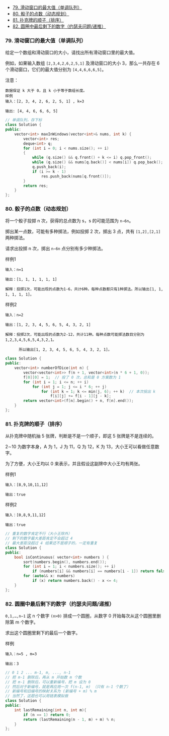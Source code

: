 
<!-- @import "[TOC]" {cmd="toc" depthFrom=1 depthTo=6 orderedList=false} -->

<!-- code_chunk_output -->

- [79. 滑动窗口的最大值（单调队列）](#79-滑动窗口的最大值单调队列)
- [80. 骰子的点数（动态规划）](#80-骰子的点数动态规划)
- [81. 扑克牌的顺子（排序）](#81-扑克牌的顺子排序)
- [82. 圆圈中最后剩下的数字（约瑟夫问题/递推）](#82-圆圈中最后剩下的数字约瑟夫问题递推)

<!-- /code_chunk_output -->

### 79. 滑动窗口的最大值（单调队列）

给定一个数组和滑动窗口的大小，请找出所有滑动窗口里的最大值。

例如，如果输入数组 `[2,3,4,2,6,2,5,1]` 及滑动窗口的大小 3，那么一共存在 6 个滑动窗口，它们的最大值分别为 `[4,4,6,6,6,5]`。

注意：
```
数据保证 k 大于 0，且 k 小于等于数组长度。
样例
输入：[2, 3, 4, 2, 6, 2, 5, 1] , k=3

输出: [4, 4, 6, 6, 6, 5]
```

```cpp
// 单调队列，存下标
class Solution {
public:
    vector<int> maxInWindows(vector<int>& nums, int k) {
        vector<int> res;
        deque<int> q;
        for (int i = 0; i < nums.size(); ++ i)
        {
            while (q.size() && q.front() + k <= i) q.pop_front();
            while (q.size() && nums[q.back()] < nums[i]) q.pop_back();
            q.push_back(i);
            if (i >= k - 1)
                res.push_back(nums[q.front()]);
        }
        return res;
    }
};
```

### 80. 骰子的点数（动态规划）

将一个骰子投掷 n 次，获得的总点数为 s，s 的可能范围为 `n∼6n`。

掷出某一点数，可能有多种掷法，例如投掷 2 次，掷出 3 点，共有 `[1,2],[2,1]` 两种掷法。

请求出投掷 n 次，掷出 `n∼6n` 点分别有多少种掷法。

样例1
```
输入：n=1

输出：[1, 1, 1, 1, 1, 1]

解释：投掷1次，可能出现的点数为1-6，共计6种。每种点数都只有1种掷法。所以输出[1, 1, 1, 1, 1, 1]。
```

样例2
```
输入：n=2

输出：[1, 2, 3, 4, 5, 6, 5, 4, 3, 2, 1]

解释：投掷2次，可能出现的点数为2-12，共计11种。每种点数可能掷法数目分别为1,2,3,4,5,6,5,4,3,2,1。

      所以输出[1, 2, 3, 4, 5, 6, 5, 4, 3, 2, 1]。
```

```cpp
class Solution {
public:
    vector<int> numberOfDice(int n) {
        vector<vector<int>> f(n + 1, vector<int>(n * 6 + 1, 0));
        f[0][0] = 1;  // 投了 0 次，总和是 0 方案数为 1
        for (int i = 1; i <= n; ++ i)
            for (int j = 1; j <= i * 6; ++ j)
                for (int k = 1; k <= min(j, 6); ++ k)  // 本次投出 k
                    f[i][j] += f[i - 1][j - k];
        return vector<int>(f[n].begin() + n, f[n].end());
    }
};
```

### 81. 扑克牌的顺子（排序）

从扑克牌中随机抽 5 张牌，判断是不是一个顺子，即这 5 张牌是不是连续的。

2∼10 为数字本身，A 为 1，J 为 11，Q 为 12，K 为 13，大小王可以看做任意数字。

为了方便，大小王均以 0 来表示，并且假设这副牌中大小王均有两张。

样例1
```
输入：[8,9,10,11,12]

输出：true
```

样例2
```
输入：[0,8,9,11,12]

输出：true
```

```cpp
// 重复的数字肯定不行（大小王除外）
// 剩下的数字最大差距肯定不会超过 4
// 最大差距没超过 4 结果还不是顺子的，一定有重复
class Solution {
public:
    bool isContinuous( vector<int> numbers ) {
        sort(numbers.begin(), numbers.end());
        for (int i = 1; i < numbers.size(); ++ i)
            if (numbers[i] && numbers[i] == numbers[i - 1]) return false;
        for (auto&& x: numbers)
            if (x) return numbers.back() - x <= 4;
    }
};
```

### 82. 圆圈中最后剩下的数字（约瑟夫问题/递推）

`0,1,…,n−1` 这 n 个数字 `(n>0)` 排成一个圆圈，从数字 0 开始每次从这个圆圈里删除第 m 个数字。

求出这个圆圈里剩下的最后一个数字。

样例
```
输入：n=5 , m=3

输出：3
```

```cpp
// 0 1 2 ... m-1, m, ..., n-1
// 把 m-1 删除后，再从 m 开始数 m 个数
// 把 m-1 删除后，可以重新编号，把 m 设为 0
// 然后对于新编号，就是再应用一次 f(n-1, m) （只有 n-1 个数了）
// 新编号和旧编号的映射关系为 (新编号 + m) % m
// 当然了，这题也可以用链表模拟做
class Solution {
public:
    int lastRemaining(int n, int m){
        if (n == 1) return 0;
        return (lastRemaining(n - 1, m) + m) % n;
    }
};
```
